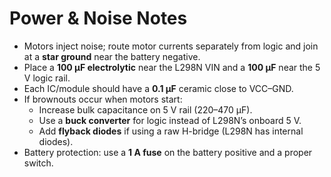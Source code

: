 # Power & Noise Notes

- Motors inject noise; route motor currents separately from logic and join at a **star ground** near the battery negative.
- Place a **100 µF electrolytic** near the L298N VIN and a **100 µF** near the 5 V logic rail.
- Each IC/module should have a **0.1 µF** ceramic close to VCC–GND.
- If brownouts occur when motors start:
  - Increase bulk capacitance on 5 V rail (220–470 µF).
  - Use a **buck converter** for logic instead of L298N’s onboard 5 V.
  - Add **flyback diodes** if using a raw H-bridge (L298N has internal diodes).
- Battery protection: use a **1 A fuse** on the battery positive and a proper switch.
